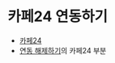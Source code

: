 # 카페24 연동하기

* [카페24](https://help.stibee.com/hc/ko/articles/4756508473999-%EC%B9%B4%ED%8E%9824-%EC%97%B0%EB%8F%99%ED%95%98%EA%B8%B0)
* [연동 해제하기](https://help.stibee.com/hc/ko/articles/4756493906575-%EC%97%B0%EB%8F%99-%ED%95%B4%EC%A0%9C%ED%95%98%EA%B8%B0)의 카페24 부분
